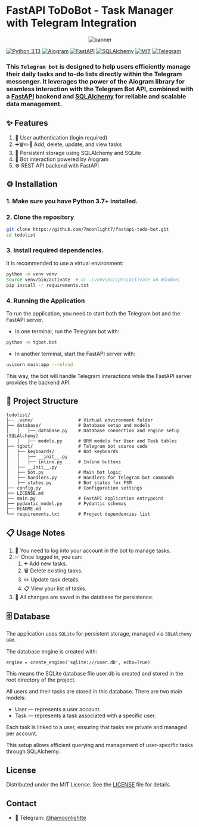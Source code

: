 # FastAPI ToDoBot - Task Manager with Telegram Integration

<p align="center">
  <img src="https://miro.medium.com/v2/resize:fit:614/1*0sQg0SQlFZvAviQWywTiow.png" alt="banner" />
</p>


[![Python 3.13](https://img.shields.io/badge/Python-3.13-blue?logo=python&logoColor=blue)](https://docs.python.org/3.13/)
[![Aiogram](https://img.shields.io/badge/Aiogram-python-blue?logo=python&logoColor=blue)](https://github.com/aiogram/aiogram)
[![FastAPI](https://img.shields.io/badge/FastAPI-python-blue?logo=fastapi&logoColor=blue)](https://github.com/fastapi/fastapi)
[![SQLAlchemy](https://img.shields.io/badge/SQLAlchemy-python-blue?logo=SQLAlchemy&logoColor=blue)](https://github.com/sqlalchemy/sqlalchemy)
[![MIT](https://img.shields.io/badge/License-MIT-blue)]()
[![Telegram](https://img.shields.io/badge/telegram-chat-blue?logo=telegram&logoColor=blue)](https://t.me/hamoonlightte)

### This `Telegram bot` is designed to help users efficiently manage their daily tasks and to-do lists directly within the Telegram messenger. It leverages the power of the Aiogram library for seamless interaction with the Telegram Bot API, combined with a [FastAPI](https://github.com/fastapi/fastapi) backend and [SQLAlchemy](https://github.com/sqlalchemy/sqlalchemy) for reliable and scalable data management.

## ✨ Features

1. 🔐 User authentication (login required)
2. ➕🗑️✏️👀 Add, delete, update, and view tasks
3. 💾 Persistent storage using SQLAlchemy and SQLite
4. 🤖 Bot interaction powered by Aiogram
5. ⚙️ REST API backend with FastAPI

## ⚙️ Installation

### 1. Make sure you have **Python 3.7+** installed.

### 2. Clone the repository

```bash
git clone https://github.com/7moonlight7/fastapi-todo-bot.git
cd todolist
```

### 3. Install required dependencies.

It is recommended to use a virtual environment:

```bash
python -m venv venv 
source venv/bin/activate  # or .\venv\Scripts\activate on Windows
pip install -r requirements.txt
```

### 4. Running the Application

To run the application, you need to start both the Telegram bot and the FastAPI server.

- In one terminal, run the Telegram bot with:

```bash
python -m tgbot.bot
```

- In another terminal, start the FastAPI server with:

```bash
uvicorn main:app --reload
```

This way, the bot will handle Telegram interactions while the FastAPI server provides the backend API.

## 📂 Project Structure

```
todolist/
├── .venv/                 # Virtual environment folder
├── database/              # Database setup and models
│   │   ├── database.py    # Database connection and engine setup (SQLAlchemy)
│   │   ├── models.py      # ORM models for User and Task tables 
├── tgbot/                 # Telegram bot source code
│   ├── keyboards/         # Bot keyboards 
│   │   ├── __init__.py   
│   │   ├── inline.py      # Inline buttons
│   ├── __init__.py
│   ├── bot.py             # Main bot logic
│   ├── handlers.py        # Handlers for Telegram bot commands
│   ├── states.py          # Bot states for FSM
├── config.py              # Configuration settings
├── LICENSE.md
├── main.py                # FastAPI application entrypoint
├── pydantic_model.py      # Pydantic schemas
├── README.md
└── requirements.txt       # Project dependencies list
```

## 📋 Usage Notes

1. 🔐 You need to log into your account in the bot to manage tasks.
2. ✅ Once logged in, you can:
    1. ➕ Add new tasks.
    2. 🗑️ Delete existing tasks.
    3. ✏️ Update task details.
    4. 📋 View your list of tasks.
3. 💾 All changes are saved in the database for persistence.

## 🗄️ Database

The application uses `SQLite` for persistent storage, managed via `SQLAlchemy ORM`.

The database engine is created with:

```
engine = create_engine('sqlite:///user.db', echo=True)
```

This means the SQLite database file user.db is created and stored in the root directory of the project.

All users and their tasks are stored in this database.
There are two main models:

- User — represents a user account.
- Task — represents a task associated with a specific user.

Each task is linked to a user, ensuring that tasks are private and managed per account.

This setup allows efficient querying and management of user-specific tasks through SQLAlchemy.

## License

Distributed under the MIT License. See the [LICENSE](./LICENSE) file for details.

## Contact

- 💬 Telegram: [@hamoonlightte](https://t.me/hamoonlightte) 
